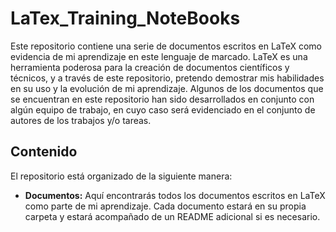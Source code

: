 # LaTex_Training_NoteBooks

Este repositorio contiene una serie de documentos escritos en LaTeX como evidencia de mi aprendizaje en este lenguaje de marcado. LaTeX es una herramienta poderosa para la creación de documentos científicos y técnicos, y a través de este repositorio, pretendo demostrar mis habilidades en su uso y la evolución de mi aprendizaje. Algunos de los documentos que se encuentran en este repositorio han sido desarrollados en conjunto con algún equipo de trabajo, en cuyo caso será evidenciado en el conjunto de autores de los trabajos y/o tareas.

## Contenido

El repositorio está organizado de la siguiente manera:

- **Documentos:** Aquí encontrarás todos los documentos escritos en LaTeX como parte de mi aprendizaje. Cada documento estará en su propia carpeta y estará acompañado de un README adicional si es necesario.
